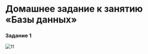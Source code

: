 # Домашнее задание к занятию «Базы данных»

### Задание 1

![11](https://github.com/Niko1a/lebedev/assets/110035244/2d35a012-bcdc-4cd9-8b86-e37aeed477c7)

